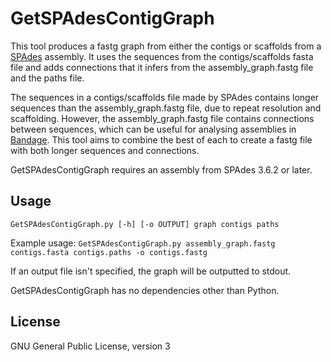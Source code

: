 # GetSPAdesContigGraph

This tool produces a fastg graph from either the contigs or scaffolds from a [SPAdes](http://bioinf.spbau.ru/spades) assembly.  It uses the sequences from the contigs/scaffolds fasta file and adds connections that it infers from the assembly_graph.fastg file and the paths file.

The sequences in a contigs/scaffolds file made by SPAdes contains longer sequences than the assembly_graph.fastg file, due to repeat resolution and scaffolding.  However, the assembly_graph.fastg file contains connections between sequences, which can be useful for analysing assemblies in [Bandage](http://rrwick.github.io/Bandage/).  This tool aims to combine the best of each to create a fastg file with both longer sequences and connections.

GetSPAdesContigGraph requires an assembly from SPAdes 3.6.2 or later.


## Usage

```GetSPAdesContigGraph.py [-h] [-o OUTPUT] graph contigs paths```

Example usage:
`GetSPAdesContigGraph.py assembly_graph.fastg contigs.fasta contigs.paths -o contigs.fastg`

If an output file isn't specified, the graph will be outputted to stdout.

GetSPAdesContigGraph has no dependencies other than Python.



## License

GNU General Public License, version 3
